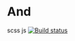 # And
scss
js
[![Build status](https://ci.appveyor.com/api/projects/status/2u791of0jotlakir?svg=true)](https://ci.appveyor.com/project/korobprog/and-new)

